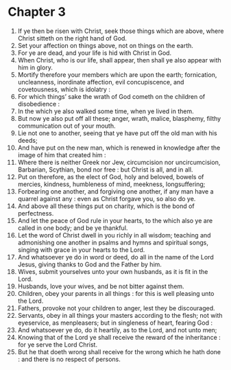 # Chapter 3

1. If ye then be risen with Christ, seek those things which are above, where Christ sitteth on the right hand of God.
2. Set your affection on things above, not on things on the earth.
3. For ye are dead, and your life is hid with Christ in God.
4. When Christ, who is our life, shall appear, then shall ye also appear with him in glory.
5. Mortify therefore your members which are upon the earth; fornication, uncleanness, inordinate affection, evil concupiscence, and covetousness, which is idolatry :
6. For which things’ sake the wrath of God cometh on the children of disobedience :
7. In the which ye also walked some time, when ye lived in them.
8. But now ye also put off all these; anger, wrath, malice, blasphemy, filthy communication out of your mouth.
9. Lie not one to another, seeing that ye have put off the old man with his deeds;
10. And have put on the new man, which is renewed in knowledge after the image of him that created him :
11. Where there is neither Greek nor Jew, circumcision nor uncircumcision, Barbarian, Scythian, bond nor free : but Christ is all, and in all.
12. Put on therefore, as the elect of God, holy and beloved, bowels of mercies, kindness, humbleness of mind, meekness, longsuffering;
13. Forbearing one another, and forgiving one another, if any man have a quarrel against any : even as Christ forgave you, so also do ye.
14. And above all these things put on charity, which is the bond of perfectness.
15. And let the peace of God rule in your hearts, to the which also ye are called in one body; and be ye thankful.
16. Let the word of Christ dwell in you richly in all wisdom; teaching and admonishing one another in psalms and hymns and spiritual songs, singing with grace in your hearts to the Lord.
17. And whatsoever ye do in word or deed, do all in the name of the Lord Jesus, giving thanks to God and the Father by him.
18. Wives, submit yourselves unto your own husbands, as it is fit in the Lord.
19. Husbands, love your wives, and be not bitter against them.
20. Children, obey your parents in all things : for this is well pleasing unto the Lord.
21. Fathers, provoke not your children to anger, lest they be discouraged.
22. Servants, obey in all things your masters according to the flesh; not with eyeservice, as menpleasers; but in singleness of heart, fearing God :
23. And whatsoever ye do, do it heartily, as to the Lord, and not unto men;
24. Knowing that of the Lord ye shall receive the reward of the inheritance : for ye serve the Lord Christ.
25. But he that doeth wrong shall receive for the wrong which he hath done : and there is no respect of persons.

